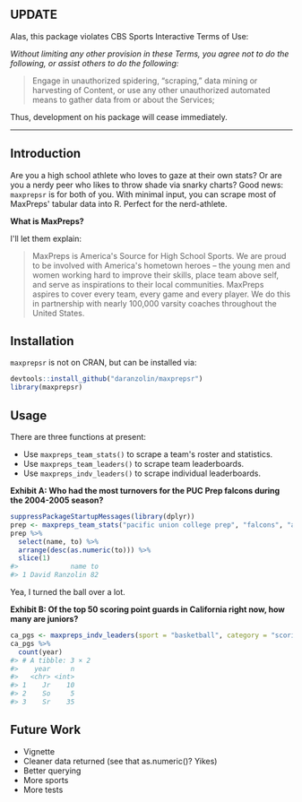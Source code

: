 
<!-- README.md is generated from README.Rmd. Please edit that file -->
UPDATE
------

Alas, this package violates CBS Sports Interactive Terms of Use:

*Without limiting any other provision in these Terms, you agree not to do the following, or assist others to do the following:*

> Engage in unauthorized spidering, “scraping,” data mining or harvesting of Content, or use any other unauthorized automated means to gather data from or about the Services;

Thus, development on his package will cease immediately.

------------------------------------------------------------------------

Introduction
------------

Are you a high school athlete who loves to gaze at their own stats? Or are you a nerdy peer who likes to throw shade via snarky charts? Good news: `maxprepsr` is for both of you. With minimal input, you can scrape most of MaxPreps' tabular data into R. Perfect for the nerd-athlete.

**What is MaxPreps?**

I'll let them explain:

> MaxPreps is America's Source for High School Sports. We are proud to be involved with America's hometown heroes – the young men and women working hard to improve their skills, place team above self, and serve as inspirations to their local communities. MaxPreps aspires to cover every team, every game and every player. We do this in partnership with nearly 100,000 varsity coaches throughout the United States.

Installation
------------

`maxprepsr` is not on CRAN, but can be installed via:

``` r
devtools::install_github("daranzolin/maxprepsr")
library(maxprepsr)
```

Usage
-----

There are three functions at present:

-   Use `maxpreps_team_stats()` to scrape a team's roster and statistics.
-   Use `maxpreps_team_leaders()` to scrape team leaderboards.
-   Use `maxpreps_indv_leaders()` to scrape individual leaderboards.

**Exhibit A: Who had the most turnovers for the PUC Prep falcons during the 2004-2005 season?**

``` r
suppressPackageStartupMessages(library(dplyr))
prep <- maxpreps_team_stats("pacific union college prep", "falcons", "angwin", "ca", "basketball", "04-05")
prep %>% 
  select(name, to) %>% 
  arrange(desc(as.numeric(to))) %>% 
  slice(1)
#>             name to
#> 1 David Ranzolin 82
```

Yea, I turned the ball over a lot.

**Exhibit B: Of the top 50 scoring point guards in California right now, how many are juniors?**

``` r
ca_pgs <- maxpreps_indv_leaders(sport = "basketball", category = "scoring", state = "ca", position = "pg")
ca_pgs %>% 
  count(year)
#> # A tibble: 3 × 2
#>    year     n
#>   <chr> <int>
#> 1    Jr    10
#> 2    So     5
#> 3    Sr    35
```

Future Work
-----------

-   Vignette
-   Cleaner data returned (see that as.numeric()? Yikes)
-   Better querying
-   More sports
-   More tests
